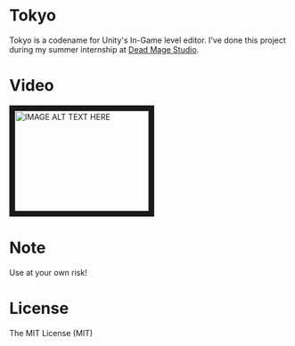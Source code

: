 Tokyo
=====

Tokyo is a codename for Unity's In-Game level editor.  I've done this project during my summer internship at [Dead Mage Studio](http://deadmage.com/).


Video
====


<a href="http://www.youtube.com/watch?feature=player_embedded&v=hIPS4xZ9mCw" target="_blank"><img src="http://img.youtube.com/vi/hIPS4xZ9mCw/0.jpg" 
alt="IMAGE ALT TEXT HERE" width="240" height="180" border="10" /></a>


Note
=====
Use at your own risk!


License
====

The MIT License (MIT)
